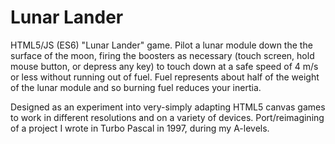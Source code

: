 # Lunar Lander

HTML5/JS (ES6) "Lunar Lander" game. Pilot a lunar module down the the surface of the moon, firing the boosters as necessary (touch screen, hold mouse button, or depress any key) to touch down at a safe speed of 4 m/s or less without running out of fuel. Fuel represents about half of the weight of the lunar module and so burning fuel reduces your inertia.

Designed as an experiment into very-simply adapting HTML5 canvas games to work in different resolutions and on a variety of devices. Port/reimagining of a project I wrote in Turbo Pascal in 1997, during my A-levels.

